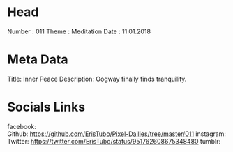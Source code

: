 # Head
Number :        011
Theme :         Meditation
Date :          11.01.2018

# Meta Data
Title:          Inner Peace
Description:    Oogway finally finds tranquility.

# Socials Links
facebook:   
Github:         https://github.com/ErisTubo/Pixel-Dailies/tree/master/011
instagram:  
Twitter:        https://twitter.com/ErisTubo/status/951762608675348480
tumblr:     
